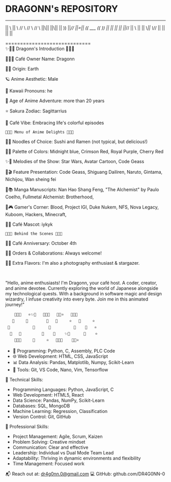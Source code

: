 

 DRAGONN's REPOSITORY
=========================================
 ____   ____   ___    ___    ___   __  __ __  __
|| \\  || \\ // \\  // \\  // \\  ||\\|| ||\\||
||  )) ||_// ||=|| (( ___ ((   )) || \|| || \||
||_//  || \\ || ||  \\_||  \\_//  ||  || ||  ||

=============================                                                
	✨🌌🐉 Dragonn's Introduction 🐉✨🌌

🌠🍙🌸 Café Owner Name: Dragonn

🌟🍡 Origin: Earth

🪐 Anime Aesthetic: Male


💫 Kawaii Pronouns: he

🌌 Age of Anime Adventure: more than 20 years

⭐️ Sakura Zodiac: Sagittarrius 

🌌 Café Vibe: Embracing life's colorful episodes

	🌌✨🍵 Menu of Anime Delights 🍵✨🌌

🎈🍜 Noodles of Choice: Sushi and Ramen (not typical, but delicious!)

🌙🎨 Palette of Colors: Midnight blue, Crimson Red, Royal Purple, Cherry Red

✨🎵 Melodies of the Show: Star Wars, Avatar Cartoon, Code Geass

🌟🎬 Feature Presentation:  Code Geass, Shiguang Dailiren, Naruto, Gintama, 
Nichijou, Wan sheing fei

🌠📚 Manga Manuscripts: Nan Hao Shang Feng, "The Alchemist" by Paulo Coelho, Fullmetal Alchemist: Brotherhood,

🚀🎮 Gamer's Corner: Blood, Project IGI, Duke Nukem, NFS, Nova Legacy, Kuboom, Hackers, Minecraft, 

🦊🐾 Café Mascot: iykyk

	🌌✨🍵 Behind the Scenes 🍵✨🌌

🎂🌌 Café Anniversary: October 4th

💌💫 Orders & Collaborations: Always welcome!

🌠🌙 Extra Flavors: I'm also a photography enthusiast & stargazer.

⠀⠀⠀⠀⠀⠀⠀⠀⠀⠀⠀⠀⠀⠀⠀⠀⠀⠀⠀⠀⠀⠀⠀⠀⠀⠀⠀⠀⠀⠀

"Hello, anime enthusiasts! I'm Dragonn, your café host. A coder, creator, and anime devotee. Currently exploring the world of Japanese alongside my technological quests. With a background in software magic and design wizardry, I infuse creativity into every byte. Join me in this animated journey!"


        🌠🌌🌙   ⭐️✨🌟   🌌✨🍵   🌟✨⭐️   🌌🌙🌠
       🌟     🌙        🌌   🌠     ⭐️   🌌     ⭐️
     🌟          🌠      🌌          🌠    🌌   ⭐️
      🌟   🌌         🌌    🌠    ✨🌟      🌌    ⭐️
        🌠🌌🌙     🌌     ⭐️   🌌✨🍵    🌟✨⭐️





- 🚀 Programming: Python, C, Assembly, PLC Code
- 🌐 Web Development: HTML, CSS, JavaScript
- 📊 Data Analysis: Pandas, Matplotlib, Numpy, Scikit-Learn
- 🔧 Tools: Git, VS Code, Nano, Vim, Tensorflow

🚀 Technical Skills:
- Programming Languages: Python, JavaScript, C
- Web Development: HTML5, React
- Data Science: Pandas, NumPy, Scikit-Learn
- Databases: SQL, MongoDB
- Machine Learning: Regression, Classification
- Version Control: Git, GitHub

🌟 Professional Skills:
- Project Management: Agile, Scrum, Kaizen
- Problem Solving: Creative mindset
- Communication: Clear and effective
- Leadership: Individual vs Dual Mode Team Lead
- Adaptability: Thriving in dynamic environments and flexibility
- Time Management: Focused work

📬 Reach out at: dr4g0nn.0@gmail.com
💻 GitHub: github.com/DR4G0NN-0

